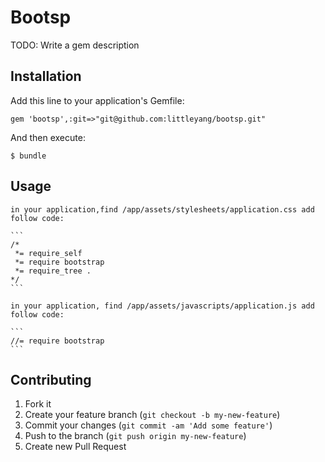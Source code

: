 # Bootsp

TODO: Write a gem description

## Installation

Add this line to your application's Gemfile:

    gem 'bootsp',:git=>"git@github.com:littleyang/bootsp.git"

And then execute:

    $ bundle


## Usage

    in your application,find /app/assets/stylesheets/application.css add follow code:

    ```
    /*
     *= require_self
     *= require bootstrap
     *= require_tree .
    */
    ```

    in your application, find /app/assets/javascripts/application.js add follow code:

    ```
    //= require bootstrap
    ```

## Contributing

1. Fork it
2. Create your feature branch (`git checkout -b my-new-feature`)
3. Commit your changes (`git commit -am 'Add some feature'`)
4. Push to the branch (`git push origin my-new-feature`)
5. Create new Pull Request
